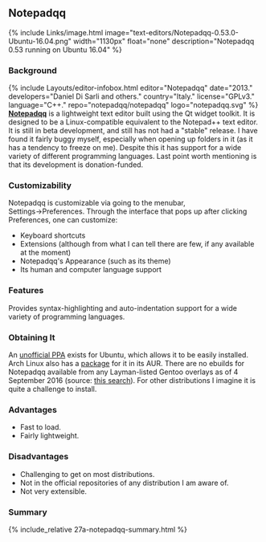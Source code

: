 ## Notepadqq
{% include Links/image.html image="text-editors/Notepadqq-0.53.0-Ubuntu-16.04.png" width="1130px" float="none" description="Notepadqq 0.53 running on Ubuntu 16.04" %}

### Background
{% include Layouts/editor-infobox.html editor="Notepadqq" date="2013." developers="Daniel Di Sarli and others." country="Italy." license="GPLv3." language="C++." repo="notepadqq/notepadqq" logo="notepadqq.svg" %}
[**Notepadqq**](http://notepadqq.altervista.org/wp/) is a lightweight text editor built using the Qt widget toolkit. It is designed to be a Linux-compatible equivalent to the Notepad++ text editor. It is still in beta development, and still has not had a "stable" release. I have found it fairly buggy myself, especially when opening up folders in it (as it has a tendency to freeze on me). Despite this it has support for a wide variety of different programming languages. Last point worth mentioning is that its development is donation-funded.

### Customizability
Notepadqq is customizable via going to the menubar, Settings&rarr;Preferences. Through the interface that pops up after clicking Preferences, one can customize:
* Keyboard shortcuts
* Extensions (although from what I can tell there are few, if any available at the moment)
* Notepadqq's Appearance (such as its theme)
* Its human and computer language support

### Features
Provides syntax-highlighting and auto-indentation support for a wide variety of programming languages.

### Obtaining It
An [unofficial PPA](https://launchpad.net/~notepadqq-team/+archive/ubuntu/notepadqq) exists for Ubuntu, which allows it to be easily installed. Arch Linux also has a [package](https://aur.archlinux.org/packages/notepadqq/) for it in its AUR. There are no ebuilds for Notepadqq available from any Layman-listed Gentoo overlays as of 4 September 2016 (source: [this search](http://gpo.zugaina.org/Search?search=notepadqq)). For other distributions I imagine it is quite a challenge to install.

### Advantages
* Fast to load.
* Fairly lightweight.

### Disadvantages
* Challenging to get on most distributions.
* Not in the official repositories of any distribution I am aware of.
* Not very extensible.

### Summary
{% include_relative 27a-notepadqq-summary.html %}
